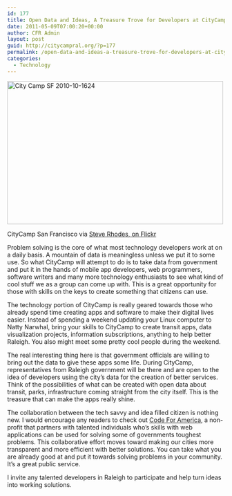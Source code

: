 ```yaml
---
id: 177
title: Open Data and Ideas, A Treasure Trove for Developers at CityCamp Raleigh
date: 2011-05-09T07:00:20+00:00
author: CFR Admin
layout: post
guid: http://citycampral.org/?p=177
permalink: /open-data-and-ideas-a-treasure-trove-for-developers-at-citycamp-raleigh/
categories:
  - Technology
---
```

[<img src="http://farm5.static.flickr.com/4132/5094350875_522c6bd96f.jpg" alt="City Camp SF 2010-10-1624" width="500" height="331" />](http://www.flickr.com/photos/ari/5094350875/ "City Camp SF 2010-10-1624 by Steve Rhodes, on Flickr")
  
CityCamp San Francisco via [Steve Rhodes, on Flickr](http://www.flickr.com/photos/ari/5094350875/)

Problem solving is the core of what most technology developers work at on a daily basis. A mountain of data is meaningless unless we put it to some use. So what CityCamp will attempt to do is to take data from government and put it in the hands of mobile app developers, web programmers, software writers and many more technology enthusiasts to see what kind of cool stuff we as a group can come up with.&nbsp;This is a great opportunity for those with skills on the keys to create something that citizens can use.

The technology portion of CityCamp is really geared towards those who already spend time creating apps and software to make their digital lives easier. Instead of spending a weekend updating your Linux computer to Natty Narwhal, bring your skills to CityCamp to create transit apps, data visualization projects, information subscriptions, anything to help better Raleigh. You also might meet some pretty cool people during the weekend.

The real interesting thing here is that government officials are willing to bring out the data to give these apps some life. During CityCamp, representatives from Raleigh government will be there and are open to the idea of developers using the city&#8217;s data for the creation of better services. Think of the possibilities of what can be created with open data about transit, parks, infrastructure coming straight from the city itself. This is the treasure that can make the apps really shine.

The collaboration between the tech savvy and idea filled citizen is nothing new. I would encourage any readers to check out [Code For America](http://codeforamerica.org/), a non-profit that partners with talented individuals who&#8217;s skills with web applications can be used for solving some of governments toughest problems. This collaborative effort moves toward making our cities more transparent and more efficient with better solutions. You can take what you are already good at and put it towards solving problems in your community. It&#8217;s a great public service.

I invite any talented developers in Raleigh to participate and help turn ideas into working solutions.